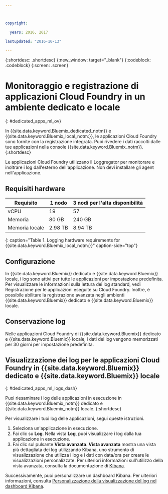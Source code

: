 ```yaml
---



copyright:

  years: 2016, 2017

lastupdated: "2016-10-13"

---
```


{:shortdesc: .shortdesc}
{:new_window: target="_blank"}
{:codeblock: .codeblock}
{:screen: .screen}

<!-- audience blue staging only begin -->

# Monitoraggio e registrazione di applicazioni Cloud Foundry in un ambiente dedicato e locale
{: #dedicated_apps_ml_ov}


In {{site.data.keyword.Bluemix_dedicated_notm}} e {{site.data.keyword.Bluemix_local_notm:}}, le applicazioni Cloud Foundry sono fornite con la registrazione integrata. Puoi rivedere i dati raccolti dalle tue applicazioni nella console {{site.data.keyword.Bluemix_notm}}.
{:shortdesc}

Le applicazioni Cloud Foundry utilizzano il  Loggregator per monitorare e inoltrare i log dall'esterno dell'applicazione. Non devi installare gli agent nell'applicazione.

## Requisiti hardware


| **Requisito** |    **1 nodo**     | **3 nodi per l'alta disponibilità** |
|-----------------|-------------------|-------------------|
vCPU | 19 | 57 |
Memoria | 80 GB | 240 GB |
Memoria locale | 2.98 TB | 8.94 TB |
{: caption="Table 1. Logging hardware requirements for {{site.data.keyword.Bluemix_local_notm:}}" caption-side="top"}

## Configurazione

In {{site.data.keyword.Bluemix}} dedicato e {{site.data.keyword.Bluemix}} locale, i log sono attivi per tutte le applicazioni per impostazione predefinita. Per visualizzare le informazioni sulla lettura dei log standard, vedi Registrazione per le applicazioni eseguite su Cloud Foundry. Inoltre, è possibile abilitare la registrazione avanzata negli ambienti {{site.data.keyword.Bluemix}} dedicato e {{site.data.keyword.Bluemix}} locale.

## Conservazione log

Nelle applicazioni Cloud Foundry di {{site.data.keyword.Bluemix}} dedicato e {{site.data.keyword.Bluemix}} locale, i dati dei log vengono memorizzati per 30 giorni per impostazione predefinita.

## Visualizzazione dei log per le applicazioni Cloud Foundry in {{site.data.keyword.Bluemix}} dedicato e {{site.data.keyword.Bluemix}} locale
{: #dedicated_apps_ml_logs_dash}

Puoi riesaminare i log delle applicazioni in esecuzione in {{site.data.keyword.Bluemix_notm}} dedicato e {{site.data.keyword.Bluemix_notm}} locale.
{:shortdesc}

Per visualizzare i tuoi log delle applicazioni, segui queste istruzioni.
1. Seleziona un'applicazione in esecuzione.
2. Fai clic su **Log**. Nella vista **Log**, puoi visualizzare i log dalla tua applicazione in esecuzione.
4. Fai clic sul pulsante **Vista avanzata**. **Vista avanzata** mostra una vista più dettagliata dei log utilizzando Kibana, uno strumento di visualizzazione che utilizza i log e i dati con data/ora per creare le visualizzazioni personalizzate. Per ulteriori informazioni sull'utilizzo della vista avanzata, consulta la documentazione di [Kibana](https://www.elastic.co/guide/en/kibana/current/index.html).

Successivamente, puoi personalizzare un dashboard Kibana. Per ulteriori informazioni, consulta [Personalizzazione della visualizzazione del log nel dashboard Kibana](/docs/containers/monitoringandlogging/container_ml_logs.html#container_ml_dash_logs_custom).

<!-- audience blue staging only end comment -->
